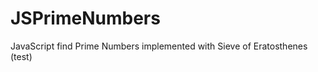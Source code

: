 JSPrimeNumbers
==============

JavaScript find Prime Numbers implemented with Sieve of Eratosthenes (test)
